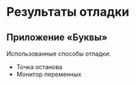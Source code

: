 # Результаты отладки

## Приложение «Буквы»
Использованные способы отладки:
- Точка останова
- Монитор переменных
